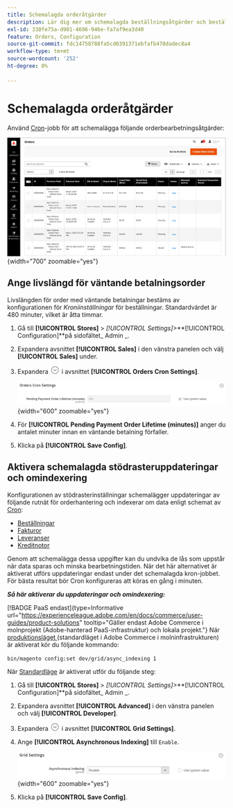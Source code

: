 ```yaml
---
title: Schemalagda orderåtgärder
description: Lär dig mer om schemalagda beställningsåtgärder och beställningar av cron-inställningar som stöder den här funktionen.
exl-id: 330fe75a-d901-4696-946e-fa7af9ea3d40
feature: Orders, Configuration
source-git-commit: fdc14758788fa5cd0391371ebfafb478dadec8a4
workflow-type: tm+mt
source-wordcount: '252'
ht-degree: 0%

---
```


# Schemalagda orderåtgärder

Använd [Cron](../systems/cron.md)-jobb för att schemalägga följande orderbearbetningsåtgärder:

![Ordningsrutnät](./assets/orders-grid.png){width="700" zoomable="yes"}

## Ange livslängd för väntande betalningsorder

Livslängden för order med väntande betalningar bestäms av konfigurationen för _Kroniinställningar_ för beställningar. Standardvärdet är 480 minuter, vilket är åtta timmar.

1. Gå till **[!UICONTROL Stores]** > _[!UICONTROL Settings]_>**[!UICONTROL Configuration]**på sidofältet_ Admin _.

1. Expandera avsnittet **[!UICONTROL Sales]** i den vänstra panelen och välj **[!UICONTROL Sales]** under.

1. Expandera ![Expansionsväljaren](../assets/icon-display-expand.png) i avsnittet **[!UICONTROL Orders Cron Settings]**.

   ![Beställningar av kroniinställningar](../configuration-reference/sales/assets/sales-orders-cron-settings.png){width="600" zoomable="yes"}

1. För **[!UICONTROL Pending Payment Order Lifetime (minutes)]** anger du antalet minuter innan en väntande betalning förfaller.

1. Klicka på **[!UICONTROL Save Config]**.

## Aktivera schemalagda stödrasteruppdateringar och omindexering

Konfigurationen av stödrasterinställningar schemalägger uppdateringar av följande rutnät för orderhantering och indexerar om data enligt schemat av [Cron](../systems/cron.md):

- [Beställningar](orders.md#orders-workspace)
- [Fakturor](invoices.md)
- [Leveranser](shipments.md)
- [Kreditnotor](credit-memos.md)

Genom att schemalägga dessa uppgifter kan du undvika de lås som uppstår när data sparas och minska bearbetningstiden. När det här alternativet är aktiverat utförs uppdateringar endast under det schemalagda kron-jobbet. För bästa resultat bör Cron konfigureras att köras en gång i minuten.

**_Så här aktiverar du uppdateringar och omindexering:_**

[!BADGE PaaS endast]{type=Informative url="https://experienceleague.adobe.com/en/docs/commerce/user-guides/product-solutions" tooltip="Gäller endast Adobe Commerce i molnprojekt (Adobe-hanterad PaaS-infrastruktur) och lokala projekt."} När [produktionsläget ](https://experienceleague.adobe.com/docs/commerce-operations/configuration-guide/setup/application-modes.html#production-mode) (standardläget i Adobe Commerce i molninfrastrukturen) är aktiverat kör du följande kommando:

`bin/magento config:set dev/grid/async_indexing 1`

När [Standardläge](https://experienceleague.adobe.com/docs/commerce-operations/configuration-guide/setup/application-modes.html#default-mode) är aktiverat utför du följande steg:

1. Gå till **[!UICONTROL Stores]** > _[!UICONTROL Settings]_>**[!UICONTROL Configuration]**på sidofältet_ Admin _.

1. Expandera avsnittet **[!UICONTROL Advanced]** i den vänstra panelen och välj **[!UICONTROL Developer]**.

1. Expandera ![Expansionsväljaren](../assets/icon-display-expand.png) i avsnittet **[!UICONTROL Grid Settings]**.

1. Ange **[!UICONTROL Asynchronous Indexing]** till `Enable`.

   ![Stödrasterinställningar](../configuration-reference/advanced/assets/developer-grid-settings.png){width="600" zoomable="yes"}

1. Klicka på **[!UICONTROL Save Config]**.
